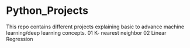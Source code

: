 # Python_Projects

This repo contains different projects explaining basic to advance machine learning/deep learning concepts.
01 K- nearest neighbor
02 Linear Regression
